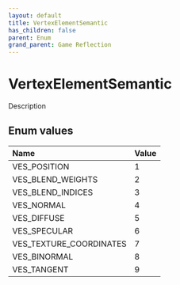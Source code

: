 ```yaml
---
layout: default
title: VertexElementSemantic
has_children: false
parent: Enum
grand_parent: Game Reflection
---
```

# VertexElementSemantic
Description 

## Enum values
| Name | Value |
|:-------------|:--------------|
| VES_POSITION | 1 |
| VES_BLEND_WEIGHTS | 2 |
| VES_BLEND_INDICES | 3 |
| VES_NORMAL | 4 |
| VES_DIFFUSE | 5 |
| VES_SPECULAR | 6 |
| VES_TEXTURE_COORDINATES | 7 |
| VES_BINORMAL | 8 |
| VES_TANGENT | 9 |
